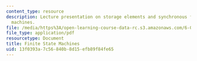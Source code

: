 ```yaml
---
content_type: resource
description: Lecture presentation on storage elements and synchronous finite state
  machines.
file: /media/https%3A/open-learning-course-data-rc.s3.amazonaws.com/6-004-computation-structures-spring-2009/13f0393a7c56840b8d15efb89f84fe65_MIT6_004s09_lec06.pdf
file_type: application/pdf
resourcetype: Document
title: Finite State Machines
uid: 13f0393a-7c56-840b-8d15-efb89f84fe65
---
```

